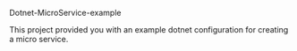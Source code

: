 Dotnet-MicroService-example

This project provided you with an example dotnet configuration for creating a micro service. 


